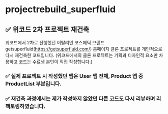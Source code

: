 # projectrebuild_superfluid

## ✅ 위코드 2차 프로젝트 재건축 
위코드에서 2차로 진행했던 이탈리안 코스메틱 브랜드 getsuperfluid(https://getsuperfluid.com/) 홈페이지 클론 프로젝트를 개인적으로 다시 재건축한 코드입니다.
(위코드에서의 클론 프로젝트는 기획과 디자인적 요소만 차용하고 코드는 수료생 본인이 직접 작성합니다.)

### ✅ 실제 프로젝트 시 작성했던 앱은 User 앱 전체, Product 앱 중 ProductList 부분입니다. 
### ✅ 재건축 과정에서는 제가 작성하지 않았던 다른 코드도 다시 리뷰하며 리팩토링하였습니다.
